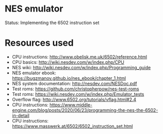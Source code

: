 # NES emulator
Status: Implementing the 6502 instruction set

# Resources used
* CPU instructions: http://www.obelisk.me.uk/6502/reference.html
* CPU basics: http://wiki.nesdev.com/w/index.php/CPU
* NES wiki: http://wiki.nesdev.com/w/index.php/Programming_guide
* NES emulator ebook: https://bugzmanov.github.io/nes_ebook/chapter_1.html
* NES system documentation: http://nesdev.com/NESDoc.pdf
* Test roms: https://github.com/christopherpow/nes-test-roms
* Test roms: https://wiki.nesdev.com/w/index.php/Emulator_tests
* Overflow flag: http://www.6502.org/tutorials/vflag.html#2.4
* CPU instructions: https://www.middle-engine.com/blog/posts/2020/06/23/programming-the-nes-the-6502-in-detail
* CPU instructions: https://www.masswerk.at/6502/6502_instruction_set.html